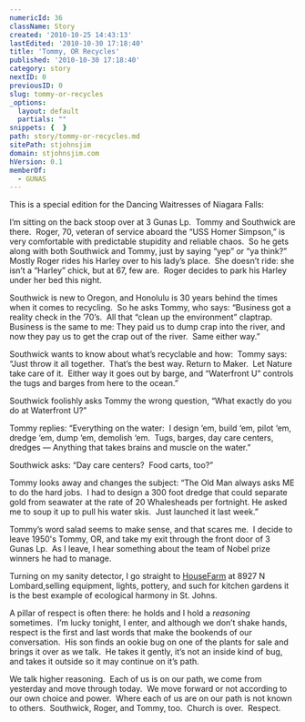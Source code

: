 ```yaml
---
numericId: 36
className: Story
created: '2010-10-25 14:43:13'
lastEdited: '2010-10-30 17:18:40'
title: 'Tommy, OR Recycles'
published: '2010-10-30 17:18:40'
category: story
nextID: 0
previousID: 0
slug: tommy-or-recycles
_options:
  layout: default
  partials: ""
snippets: {  }
path: story/tommy-or-recycles.md
sitePath: stjohnsjim
domain: stjohnsjim.com
hVersion: 0.1
memberOf:
  - GUNAS
---
```

This is a special edition for the Dancing Waitresses of Niagara Falls:

  
I&rsquo;m sitting on the back stoop over at 3 Gunas Lp.&nbsp; Tommy and Southwick are there.&nbsp; Roger, 70, veteran of service aboard the &ldquo;USS Homer Simpson,&rdquo; is very comfortable with predictable stupidity and reliable chaos.&nbsp; So he gets along with both Southwick and Tommy, just by saying &ldquo;yep&rdquo; or &ldquo;ya think?&rdquo; Mostly Roger rides his Harley over to his lady&rsquo;s place.&nbsp; She doesn&rsquo;t ride: she isn&rsquo;t a &ldquo;Harley&rdquo; chick, but at 67, few are.&nbsp; Roger decides to park his Harley under her bed this night.

Southwick is new to Oregon, and Honolulu is 30 years behind the times when it comes to recycling.&nbsp; So he asks Tommy, who says: &ldquo;Business got a reality check in the &rsquo;70&rsquo;s.&nbsp; All that &ldquo;clean up the environment&rdquo; claptrap.&nbsp; Business is the same to me: They paid us to dump crap into the river, and now they pay us to get the crap out of the river.&nbsp; Same either way.&rdquo;

Southwick wants to know about what&rsquo;s recyclable and how:&nbsp; Tommy says: &ldquo;Just throw it all together.&nbsp; That&rsquo;s the best way. Return to Maker.&nbsp; Let Nature take care of it.&nbsp; Either way it goes out by barge, and &ldquo;Waterfront U&rdquo; controls the tugs and barges from here to the ocean.&rdquo;

Southwick foolishly asks Tommy the wrong question, &ldquo;What exactly do you do at Waterfront U?&rdquo;

Tommy replies: &ldquo;Everything on the water:&nbsp; I design &lsquo;em, build &lsquo;em, pilot &lsquo;em, dredge &lsquo;em, dump &lsquo;em, demolish &lsquo;em.&nbsp; Tugs, barges, day care centers, dredges &mdash; Anything that takes brains and muscle on the water.&rdquo;

Southwick asks: &ldquo;Day care centers?&nbsp; Food carts, too?&rdquo;

Tommy looks away and changes the subject: &ldquo;The Old Man always asks ME to do the hard jobs.&nbsp; I had to design a 300 foot dredge that could separate gold from seawater at the rate of 20 Whalesheads per fortnight. He asked me to soup it up to pull his water skis.&nbsp; Just launched it last week.&rdquo;

Tommy&rsquo;s word salad seems to make sense, and that scares me.&nbsp; I decide to leave 1950's Tommy, OR, and take my exit through the front door of 3 Gunas Lp.&nbsp; As I leave, I hear something about the team of Nobel prize winners he had to manage.

Turning on my sanity detector, I go straight to&nbsp;[HouseFarm][0]&nbsp;at 8927 N Lombard,selling equipment, lights, pottery, and such for kitchen gardens it is&nbsp;the best example of ecological harmony in St. Johns.

A pillar of respect is often there: he holds and I hold a _reasoning_ sometimes.&nbsp; I&rsquo;m lucky tonight, I enter, and although we don&rsquo;t shake hands, respect is the first and last words that make the bookends of our conversation.&nbsp; His son finds an ookie bug on one of the plants for sale and brings it over as we talk.&nbsp; He takes it gently, it&rsquo;s not an inside kind of bug, and takes it outside so it may continue on it&rsquo;s path.

We talk higher reasoning.&nbsp; Each of us is on our path, we come from yesterday and move through today.&nbsp; We move forward or not according to our own choice and power.&nbsp; Where each of us are on our path is not known to others.&nbsp; Southwick, Roger, and Tommy, too.&nbsp; Church is over.&nbsp; Respect.



[0]: http://www.housefarmoregon.com
